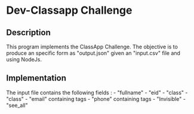 # Dev-Classapp Challenge
## Description
This program implements the ClassApp Challenge. The objective is to produce an specific form as "output.json" given an "input.csv" file and using NodeJs. 
## Implementation
The input file contains the following fields : 
    - "fullname"
    - "eid"
    - "class"
    - "class"
    - "email" containing tags
    - "phone" containing tags
    - "Invisible"
    - "see_all"


